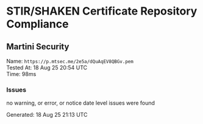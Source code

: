 # STIR/SHAKEN Certificate Repository Compliance

## Martini Security

Name: `https://p.mtsec.me/2e5a/dQuAqEV8QBGv.pem`\
Tested At: 18 Aug 25 20:54 UTC\
Time: 98ms

### Issues

no warning, or error, or notice date level issues were found

Generated: 18 Aug 25 21:13 UTC